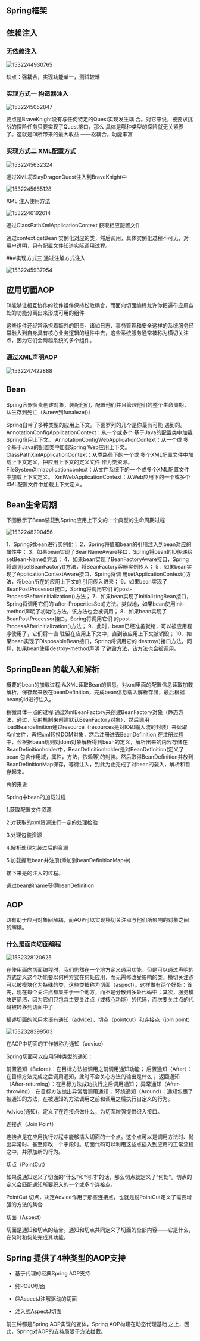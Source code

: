 ## Spring框架

## 依赖注入

### 无依赖注入

![1532244930765](E:\mydairy\框架\无依赖注入.png)

缺点：强耦合，实现功能单一，测试较难

### 实现方式一  构造器注入

![1532245052847](E:\mydairy\框架\构造器注入.png)

要点是BraveKnight没有与任何特定的Quest实现发生耦
合。对它来说，被要求挑战的探险任务只要实现了Quest接口，那么
具体是哪种类型的探险就无关紧要了。这就是DI所带来的最大收益
——松耦合。功能丰富

### 实现方式二 XML配置方式

![1532245632324](E:\mydairy\框架\XML配置类.png)

通过XML将SlayDragonQuest注入到BraveKnight中

![1532245665128](E:\mydairy\框架\XML配置注入.png)

XML 注入使用方法

![1532246192614](E:\mydairy\框架\XML注入使用过程.png)

通过ClassPathXmlApplicationContext 获取相应配置文件

通过context.getBean 实例化对应的类，然后调用，具体实例化过程不可见，对用户透明，只有配置文件知道实际调用过程。

###实现方式三 通过注解方式注入

![1532245937954](E:\mydairy\框架\注解注入.png)

## 应用切面AOP

DI能够让相互协作的软件组件保持松散耦合，而面向切面编程允许你把遍布应用各处的功能分离出来形成可用的组件

这些组件还经常承担着额外的职责。诸如日志、事务管理和安全这样的系统服务经常融入到自身具有核心业务逻辑的组件中去，这些系统服务通常被称为横切关注点，因为它们会跨越系统的多个组件。

### 通过XML声明AOP

![1532247422888](E:\mydairy\框架\XML使用AOP.png)

## Bean

Spring容器负责创建对象，装配他们，配置他们并且管理他们的整个生命周期，从生存到死亡（从new到funaleze()）

Spring自带了多种类型的应用上下文。下面罗列的几个是你最有可能
遇到的。
AnnotationConfigApplicationContext：从一个或多个
基于Java的配置类中加载Spring应用上下文。
AnnotationConfigWebApplicationContext：从一个或
多个基于Java的配置类中加载Spring Web应用上下文。
ClassPathXmlApplicationContext：从类路径下的一个或
多个XML配置文件中加载上下文定义，把应用上下文的定义文件
作为类资源。
FileSystemXmlapplicationcontext：从文件系统下的一
个或多个XML配置文件中加载上下文定义。
XmlWebApplicationContext：从Web应用下的一个或多个
XML配置文件中加载上下文定义。

## Bean生命周期

下图展示了Bean装载到Spring应用上下文的一个典型的生命周期过程

![1532248290456](E:\mydairy\框架\Bean生命周期.png)

1．Spring对bean进行实例化；
2．Spring将值和bean的引用注入到bean对应的属性中；
3．如果bean实现了BeanNameAware接口，Spring将bean的ID传递给
setBean-Name()方法；
4．如果bean实现了BeanFactoryAware接口，Spring将调
用setBeanFactory()方法，将BeanFactory容器实例传入；
5．如果bean实现了ApplicationContextAware接口，Spring将调
用setApplicationContext()方法，将bean所在的应用上下文的
引用传入进来；
6．如果bean实现了BeanPostProcessor接口，Spring将调用它们
的post-ProcessBeforeInitialization()方法；
7．如果bean实现了InitializingBean接口，Spring将调用它们的
after-PropertiesSet()方法。类似地，如果bean使用init-
method声明了初始化方法，该方法也会被调用；
8．如果bean实现了BeanPostProcessor接口，Spring将调用它们
的post-ProcessAfterInitialization()方法；
9．此时，bean已经准备就绪，可以被应用程序使用了，它们将一直
驻留在应用上下文中，直到该应用上下文被销毁；
10．如果bean实现了DisposableBean接口，Spring将调用它的
destroy()接口方法。同样，如果bean使用destroy-method声明
了销毁方法，该方法也会被调用。

## SpringBean 的载入和解析

概要的bean的加载过程:从XML读取Bean的信息，对xml里面的配置信息读取加载解析，保存起来放在beanDefinition，完成bean信息载入解析存储，最后根据bean的id进行注入。

稍微具体一点的过程:通过XmlBeanFactory来创建BeanFactory对象（静态方法，通过，反射机制来创建默认BeanFactory对象），然后调用loadBeandefinition通过resource（resources是对IO即输入流的封装）来读取Xml文件，再把xml转换DOM对象，然后注册进去BeanDefinition,在注册过程中，会根据bean规则对dom对象解析得到bean的定义，解析出来的内容存储在BeanDefinitionholder中，BeanDefinitionholder是对BeanDefinition(定义了bean 包含作用域，属性，方法，依赖等)的封装。然后取得BeanDefinition并放到BeanDefinitionMap保存，等待注入，到此为止完成了对bean的载入，解析和暂存起来。

总的来说

Spring中bean的加载过程

1.获取配置文件资源

2.对获取的xml资源进行一定的处理检验

3.处理包装资源

4.解析处理包装过后的资源

5.加载提取bean并注册(添加到beanDefinitionMap中)

 

接下来是的注入的过程。

通过bean的name获得beanDefinition

## AOP

DI有助于应用对象间解耦，而AOP可以实现横切关注点与他们所影响的对象之间的解耦。

### 什么是面向切面编程

![1532328120625](E:\mydairy\jvm虚拟机\切面.png)

在使用面向切面编程时，我们仍然在一个地方定义通用功能，但是可以通过声明的方式定义这个功能要以何种方式在何处应用，而无需修改受影响的类。横切关注点可以被模块化为特殊的类，这些类被称为切面（aspect）。这样做有两个好处：首先，现在每个关注点都集中于一个地方，而不是分散到多处代码中；其次，服务模
块更简洁，因为它们只包含主要关注点（或核心功能）的代码，而次要关注点的代码被转移到切面中了

描述切面的常用术语有通知（advice）、切点（pointcut）和连接点（join point）

![1532328399503](E:\mydairy\jvm虚拟机\切面术语.png)

在AOP中切面的工作被称为通知（advice）

Spring切面可以应用5种类型的通知：

前置通知（Before）：在目标方法被调用之前调用通知功能；
后置通知（After）：在目标方法完成之后调用通知，此时不会关心方法的输出是什么；
返回通知（After-returning）：在目标方法成功执行之后调用通知；
异常通知（After-throwing）：在目标方法抛出异常后调用通知；
环绕通知（Around）：通知包裹了被通知的方法，在被通知的方法调用之前和调用之后执行自定义的行为。

Advice(通知)，定义了在连接点做什么，为切面增强提供织入接口。

连接点（Join Point）

连接点是在应用执行过程中能够插入切面的一个点。这个点可以是调用方法时、抛出异常时、甚至修改一个字段时。切面代码可以利用这些点插入到应用的正常流程之中，并添加新的行为。

切点（PointCut）

如果说通知定义了切面的“什么”和“何时”的话，那么切点就定义了“何处”。切点的定义会匹配通知所要织入的一个或多个连接点。

PointCut 切点，决定Advice作用于那些连接点，也就是说PointCut定义了需要增强的方法的集合

切面（Aspect）

切面是通知和切点的结合。通知和切点共同定义了切面的全部内容——它是什么，在何时和何处完成其功能。

## Spring 提供了4种类型的AOP支持

- 基于代理的经典Spring AOP支持

- 纯POJO切面
- @AspectJ注解驱动的切面
- 注入式AspectJ切面

前三种都是Spring AOP实现的变体，Spring AOP构建在动态代理基础
之上，因此，Spring对AOP的支持局限于方法拦截。
